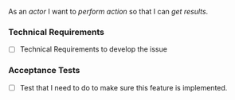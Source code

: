 As an *actor* I want to *perform action* so that I can *get results*.

### Technical Requirements

* [ ]  Technical Requirements to develop the issue 

### Acceptance Tests

* [ ]  Test that I need to do to make sure this feature is implemented.